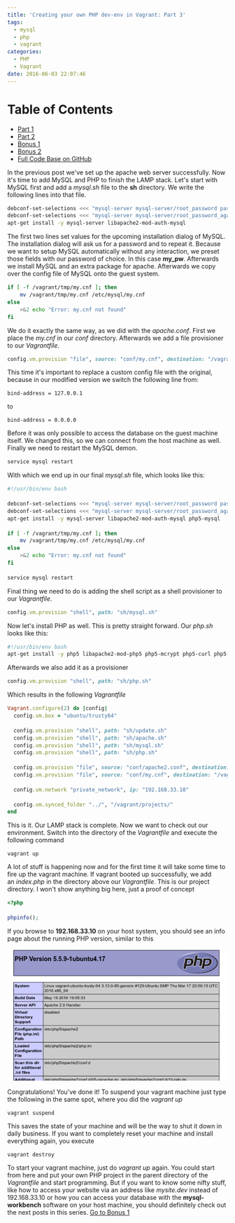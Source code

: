 ```yaml
---
title: 'Creating your own PHP dev-env in Vagrant: Part 3'
tags:
  - mysql
  - php
  - vagrant
categories:
  - PHP
  - Vagrant
date: 2016-06-03 22:07:46
---
```


# Table of Contents
* [Part 1](/posts/creating-your-own-php-dev-env-in-vagrant.html) 
* [Part 2](/posts/creating-your-own-php-dev-env-in-vagrant-part-2.html)
* [Bonus 1](/posts/creating-your-own-php-dev-env-in-vagrant-bonus-1.html)
* [Bonus 2](/posts/creating-your-own-php-dev-env-in-vagrant-bonus-2.html)
* [Full Code Base on GitHub](https://github.com/snowiow/vagrant-template)

In the previous post we've set up the apache web server successfully. Now it's
time to add MySQL and PHP to finish the LAMP stack. Let's start with MySQL
first and add a _mysql.sh_ file to the __sh__ directory. We write the following
lines into that file.

``` bash
debconf-set-selections <<< "mysql-server mysql-server/root_password password my_pw"
debconf-set-selections <<< "mysql-server mysql-server/root_password_again password my_pw"
apt-get install -y mysql-server libapache2-mod-auth-mysql
```

The first two lines set values for the upcoming installation dialog of MySQL.
The installation dialog will ask us for a password and to repeat it. Because we
want to setup MySQL automatically without any interaction, we preset those
fields with our password of choice. In this case __my_pw__. Afterwards we
install MySQL and an extra package for apache. Afterwards we copy over the
config file of MySQL onto the guest system.

``` bash
if [ -f /vagrant/tmp/my.cnf ]; then
    mv /vagrant/tmp/my.cnf /etc/mysql/my.cnf
else
    >&2 echo "Error: my.cnf not found"
fi
```

We do it exactly the same way, as we did with the _apache.conf_. First we place
the _my.cnf_ in our _conf_ directory. Afterwards we add a file provisioner to
our _Vagrantfile_.

``` ruby
config.vm.provision "file", source: "conf/my.cnf", destination: "/vagrant/tmp/my.cnf"
```

This time it's important to replace a custom config file with the original,
because in our modified version we switch the following line from:

```
bind-address = 127.0.0.1
```

to

```
bind-address = 0.0.0.0
```

Before it was only possible to access the database on the guest machine itself.
We changed this, so we can connect from the host machine as well. Finally we
need to restart the MySQL demon.

``` bash
service mysql restart
```

With which we end up in our final _mysql.sh_ file, which looks like this:

``` bash
#!/usr/bin/env bash

debconf-set-selections <<< "mysql-server mysql-server/root_password password my_pw"
debconf-set-selections <<< "mysql-server mysql-server/root_password_again password my_pw"
apt-get install -y mysql-server libapache2-mod-auth-mysql php5-mysql

if [ -f /vagrant/tmp/my.cnf ]; then
    mv /vagrant/tmp/my.cnf /etc/mysql/my.cnf
else
    >&2 echo "Error: my.cnf not found"
fi

service mysql restart
```

Final thing we need to do is adding the shell script as a shell provisioner to our _Vagrantfile_.

``` ruby
config.vm.provision "shell", path: "sh/mysql.sh"
```

Now let's install PHP as well. This is pretty straight forward. Our _php.sh_ looks like this:

``` bash
#!/usr/bin/env bash
apt-get install -y php5 libapache2-mod-php5 php5-mcrypt php5-curl php5-mysql
```

Afterwards we also add it as a provisioner

``` ruby
config.vm.provision "shell", path: "sh/php.sh"
```

Which results in the following _Vagrantfile_

``` ruby
Vagrant.configure(2) do |config|
  config.vm.box = "ubuntu/trusty64"

  config.vm.provision "shell", path: "sh/update.sh"
  config.vm.provision "shell", path: "sh/apache.sh"
  config.vm.provision "shell", path: "sh/mysql.sh"
  config.vm.provision "shell", path: "sh/php.sh"

  config.vm.provision "file", source: "conf/apache2.conf", destination: "/vagrant/tmp/apache2.conf"
  config.vm.provision "file", source: "conf/my.cnf", destination: "/vagrant/tmp/my.cnf"

  config.vm.network "private_network", ip: "192.168.33.10"

  config.vm.synced_folder "../", "/vagrant/projects/"
end
```

This is it. Our LAMP stack is complete. Now we want to check out our
environment. Switch into the directory of the _Vagrantfile_ and execute the
following command

```
vagrant up
```

A lot of stuff is happening now and for the first time it will take some time
to fire up the vagrant machine. If vagrant booted up successfully, we add
an _index.php_ in the directory above our _Vagrantfile_. This is our project
directory. I won't show anything big here, just a proof of concept 

``` php
<?php

phpinfo();
```

If you browse to __192.168.33.10__ on your host system, you should see an info
page about the running PHP version, similar to this 

<img src="/images/phpinfo.png" alt="phpinfo" title="phpinfo" />  

Congratulations! You've done it! To suspend your vagrant machine just type the
following in the same spot, where you did the _vagrant up_

```
vagrant suspend
```

This saves the state of your machine and will be the way to shut it down in
daily business. If you want to completely reset your machine and install
everything again, you execute

```
vagrant destroy
```

To start your vagrant machine, just do _vagrant up_ again. You could start from
here and put your own PHP project in the parent directory of the _Vagrantfile_
and start programming. But if you want to know some nifty stuff, like how to
access your website via an address like _mysite.dev_ instead of 192.168.33.10
or how you can access your database with the __mysql-workbench__ software on
your host machine, you should definitely check out the next posts in this
series. [Go to Bonus
1](/posts/creating-your-own-php-dev-env-in-vagrant-bonus-1.html)
